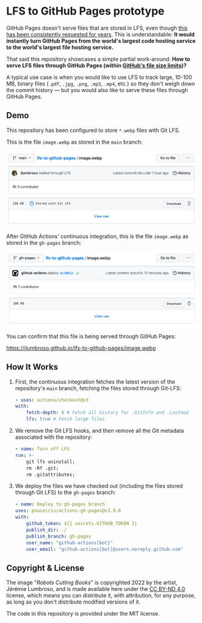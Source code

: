 # LFS to GitHub Pages prototype

GitHub Pages doesn't serve files that are stored in LFS, even though [this has been consistently requested for years](https://github.com/git-lfs/git-lfs/issues/1342). This is understandable: **It would instantly turn GitHub Pages from the world's largest code hosting service to the world's largest file hosting service.**

That said this repository showcases a simple partial work-around: **How to serve LFS files through GitHub Pages (within [GitHub's file size limits](https://docs.github.com/en/repositories/working-with-files/managing-large-files/about-large-files-on-github#about-size-limits-on-github))?**

A typical use case is when you would like to use LFS to track large, 10-100 MB, binary files (`.pdf`, `.jpg`, `.png`, `.mp3`, `.mp4`, etc.) so they don't weigh down the commit history — but you would also like to serve these files through GitHub Pages.

## Demo

This repository has been configured to store `*.webp` files with Git LFS.

This is the file `image.webp` as stored in the `main` branch:

![The `image.webp` stored in branch `main` *IS* stored through LFS.](https://raw.githubusercontent.com/jlumbroso/lfs-to-github-pages/main/screenshots/screenshot-main-lfs.png "Screenshot of branch `main`")

After GitHub Actions' continuous integration, this is the file `image.webp` as stored in the `gh-pages` branch:

![The `image.webp` stored in branch `main` is *NOT* stored through LFS.](https://raw.githubusercontent.com/jlumbroso/lfs-to-github-pages/main/screenshots/screenshot-gh-pages-not-lfs.png "Screenshot of branch `gh-pages`")

You can confirm that this file is being served through GitHub Pages:

https://jlumbroso.github.io/lfs-to-github-pages/image.webp

## How It Works

1. First, the continuous integration fetches the latest version of the repository's `main` branch, fetching the files stored through Git-LFS:

   ```yaml
   - uses: actions/checkout@v3
   with:
       fetch-depth: 0 # Fetch all history for .GitInfo and .Lastmod
       lfs: true # Fetch large files
   ```

2. We remove the Git LFS hooks, and then remove all the Git metadata associated with the repository:

   ```yaml
   - name: Turn off LFS
   run: >-
       git lfs uninstall;
       rm -Rf .git;
       rm .gitattributes;
   ```

3. We deploy the files we have checked out (including the files stored through Git LFS) to the `gh-pages` branch:

   ```yaml
   - name: Deploy to gh-pages branch
   uses: peaceiris/actions-gh-pages@v3.9.0
   with:
       github_token: ${{ secrets.GITHUB_TOKEN }}
       publish_dir: ./
       publish_branch: gh-pages
       user_name: "github-actions[bot]"
       user_email: "github-actions[bot]@users.noreply.github.com"
   ```

## Copyright & License

The image "_Robots Cutting Books_" is copyrighted 2022 by the artist, Jérémie Lumbroso, and is made available here under the [CC BY-ND 4.0](https://creativecommons.org/licenses/by-nd/4.0/) license, which means you can distribute it, with attribution, for any purpose, as long as you don't distribute modified versions of it.

The code in this repository is provided under the MIT license.
